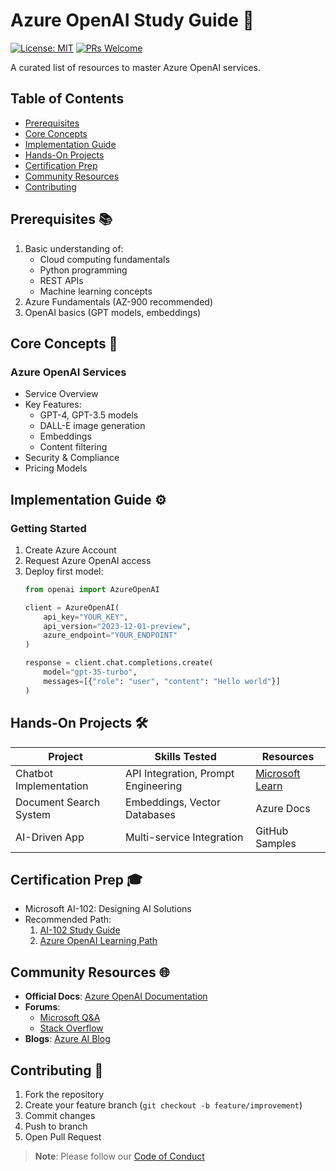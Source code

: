 # Azure OpenAI Study Guide 🚀

[![License: MIT](https://img.shields.io/badge/License-MIT-yellow.svg)](https://opensource.org/licenses/MIT)
[![PRs Welcome](https://img.shields.io/badge/PRs-welcome-brightgreen.svg)](https://github.com/yourusername/azure-openai-study-guide/pulls)

A curated list of resources to master Azure OpenAI services.

## Table of Contents
- [Prerequisites](#prerequisites)
- [Core Concepts](#core-concepts)
- [Implementation Guide](#implementation-guide)
- [Hands-On Projects](#hands-on-projects)
- [Certification Prep](#certification-prep)
- [Community Resources](#community-resources)
- [Contributing](#contributing)

## Prerequisites 📚
1. Basic understanding of:
   - Cloud computing fundamentals
   - Python programming
   - REST APIs
   - Machine learning concepts
2. Azure Fundamentals (AZ-900 recommended)
3. OpenAI basics (GPT models, embeddings)

## Core Concepts 🧠
### Azure OpenAI Services
- Service Overview
- Key Features:
  - GPT-4, GPT-3.5 models
  - DALL-E image generation
  - Embeddings
  - Content filtering
- Security & Compliance
- Pricing Models

## Implementation Guide ⚙️
### Getting Started
1. Create Azure Account
2. Request Azure OpenAI access
3. Deploy first model:
   ```python
   from openai import AzureOpenAI
   
   client = AzureOpenAI(
       api_key="YOUR_KEY",
       api_version="2023-12-01-preview",
       azure_endpoint="YOUR_ENDPOINT"
   )
   
   response = client.chat.completions.create(
       model="gpt-35-turbo",
       messages=[{"role": "user", "content": "Hello world"}]
   )
   ```

## Hands-On Projects 🛠️
| Project | Skills Tested | Resources |
|---------|---------------|-----------|
| Chatbot Implementation | API Integration, Prompt Engineering | [Microsoft Learn](https://learn.microsoft.com) |
| Document Search System | Embeddings, Vector Databases | Azure Docs |
| AI-Driven App | Multi-service Integration | GitHub Samples |

## Certification Prep 🎓
- Microsoft AI-102: Designing AI Solutions
- Recommended Path:
  1. [AI-102 Study Guide](https://learn.microsoft.com/certifications/exams/ai-102)
  2. [Azure OpenAI Learning Path](https://learn.microsoft.com/training/paths/explore-azure-openai/)

## Community Resources 🌐
- **Official Docs**: [Azure OpenAI Documentation](https://learn.microsoft.com/azure/ai-services/openai/)
- **Forums**:
  - [Microsoft Q&A](https://learn.microsoft.com/answers/tags/azure-openai)
  - [Stack Overflow](https://stackoverflow.com/questions/tagged/azure-openai)
- **Blogs**: [Azure AI Blog](https://techcommunity.microsoft.com/t5/azure-ai-blog/bg-p/AzureAIBlog)

## Contributing 🤝
1. Fork the repository
2. Create your feature branch (`git checkout -b feature/improvement`)
3. Commit changes
4. Push to branch
5. Open Pull Request

> **Note**: Please follow our [Code of Conduct](CODE_OF_CONDUCT.md)